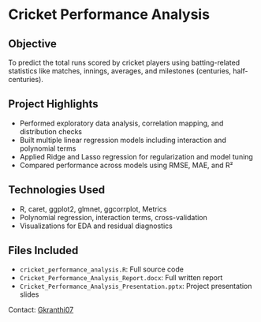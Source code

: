 # Cricket Performance Analysis

## Objective
To predict the total runs scored by cricket players using batting-related statistics like matches, innings, averages, and milestones (centuries, half-centuries).

## Project Highlights
- Performed exploratory data analysis, correlation mapping, and distribution checks
- Built multiple linear regression models including interaction and polynomial terms
- Applied Ridge and Lasso regression for regularization and model tuning
- Compared performance across models using RMSE, MAE, and R²

## Technologies Used
- R, caret, ggplot2, glmnet, ggcorrplot, Metrics
- Polynomial regression, interaction terms, cross-validation
- Visualizations for EDA and residual diagnostics

## Files Included
- `cricket_performance_analysis.R`: Full source code
- `Cricket_Performance_Analysis_Report.docx`: Full written report
- `Cricket_Performance_Analysis_Presentation.pptx`: Project presentation slides

Contact: [Gkranthi07](mailto:gkranthikumar956@gmail.com)
